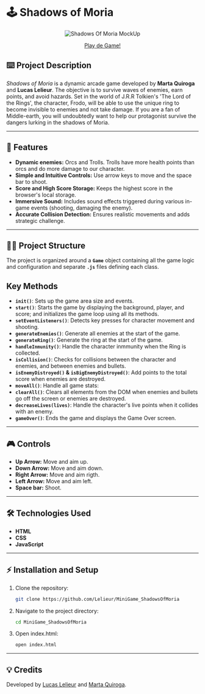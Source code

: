 # 🕹️ **Shadows of Moria**


<p align="center">
  <img src="https://res.cloudinary.com/dhluctrie/image/upload/v1736501114/Shadows_of_Moria_-_MockUp_qjbhky.jpg" alt="Shadows Of Moria MockUp">
</p>

<p align="center">
  <a href="https://lelieur.github.io/MiniGame_ShadowsOfMoria/" target="_blank">Play de Game!</a>
</p>

## ⌨️ **Project Description**  
*Shadows of Moria* is a dynamic arcade game developed by **Marta Quiroga** and **Lucas Lelieur**. The objective is to survive waves of enemies, earn points, and avoid hazards. Set in the world of J.R.R Tolkien's 'The Lord of the Rings', the character, Frodo, will be able to use the unique ring to become invisible to enemies and not take damage. If you are a fan of Middle-earth, you will undoubtedly want to help our protagonist survive the dangers lurking in the shadows of Moria.

---

## 🚀 **Features**  
- **Dynamic enemies:** Orcs and Trolls. Trolls have more health points than orcs and do more damage to our character.  
- **Simple and Intuitive Controls:** Use arrow keys to move and the space bar to shoot.
- **Score and High Score Storage:** Keeps the highest score in the browser's local storage.
- **Immersive Sound:** Includes sound effects triggered during various in-game events (shooting, damaging the enemy).
- **Accurate Collision Detection:** Ensures realistic movements and adds strategic challenge.

---

## 🧑‍💻 **Project Structure**  
The project is organized around a **`Game`** object containing all the game logic and configuration and separate **`.js`** files defining each class.

## **Key Methods**  
- **`init()`**: Sets up the game area size and events.  
- **`start()`**: Starts the game by displaying the background, player, and score; and initializes the game loop using all its methods.  
- **`setEventListeners()`**: Detects key presses for character movement and shooting.  
- **`generateEnemies()`**: Generate all enemies at the start of the game.
- **`generateRing()`**: Generate the ring at the start of the game.
- **`handleInmunity()`**: Handle the character inmmunity when the Ring is collected.
- **`isCollision()`**: Checks for collisions between the character and enemies, and between enemies and bullets.
- **`isEnemyDistroyed()` & `isBigEnemyDistroyed()`**: Add points to the total score when enemies are destroyed.
- **`moveAll()`**: Handle all game stats: 
- **`clearAll()`**: Clears all elements from the DOM when enemies and bullets go off the screen or enemies are destroyed.
- **`decreaseLives(lives)`**: Handle the character's live points when it collides with an enemy.
- **`gameOver()`**: Ends the game and displays the Game Over screen.


---

## 🎮 **Controls**  
- **Up Arrow:** Move and aim up.  
- **Down Arrow:** Move and aim down.  
- **Right Arrow:** Move and aim rigth.  
- **Left Arrow:** Move and aim left.  
- **Space bar:** Shoot.  


---

## 🛠️ **Technologies Used**  
- **HTML**
- **CSS**
- **JavaScript**

---

## ⚡️ **Installation and Setup**  
1. Clone the repository:  
   ```bash
   git clone https://github.com/Lelieur/MiniGame_ShadowsOfMoria
2. Navigate to the project directory:
   ```bash
   cd MiniGame_ShadowsOfMoria
3. Open index.html:
   ```bash
   open index.html

___

## 💡 **Credits**

Developed by <a href="https://github.com/Lelieur">Lucas Lelieur</a> and <a href="https://github.com/martaqui">Marta Quiroga</a>.



